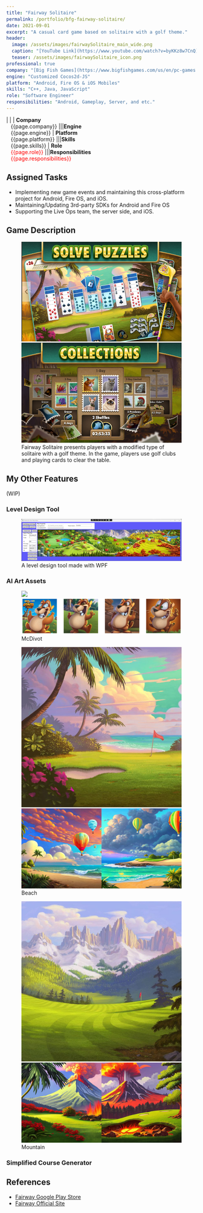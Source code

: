 ```yaml
---
title: "Fairway Solitaire"
permalink: /portfolio/bfg-fairway-solitaire/
date: 2021-09-01
excerpt: "A casual card game based on solitaire with a golf theme."
header:
  image: /assets/images/fairwaySolitaire_main_wide.png
  caption: "[YouTube Link](https://www.youtube.com/watch?v=byKKz8w7CnQ)"
  teaser: /assets/images/fairwaySolitaire_icon.png
professional: true
company: "[Big Fish Games](https://www.bigfishgames.com/us/en/pc-games.html)"
engine: "Customized Cocos2d-JS"
platform: "Android, Fire OS & iOS Mobiles"
skills: "C++, Java, JavaScript"
role: "Software Engineer"
responsibilities: "Android, Gameplay, Server, and etc."
---
```


| |
| **Company**<br>&nbsp;&nbsp;&nbsp;{{page.company}}								|||**Engine**<br>&nbsp;&nbsp;&nbsp;{{page.engine}}
| **Platform**<br>&nbsp;&nbsp;&nbsp;{{page.platform}}							|||**Skills**<br>&nbsp;&nbsp;&nbsp;{{page.skills}}
| **Role**<br>&nbsp;&nbsp;&nbsp;<span style="color:red">{{page.role}}</span>	|||**Responsibilities**<br>&nbsp;&nbsp;&nbsp;<span style="color:red">{{page.responsibilities}}</span>

## Assigned Tasks
 - Implementing new game events and maintaining this cross-platform project for Android, Fire OS, and iOS.
 - Maintaining/Updating 3rd-party SDKs for Android and Fire OS
 - Supporting the Live Ops team, the server side, and iOS.

## Game Description
<figure class="half">
	<img src="/assets/images/fairwaySolitaire_desc_1.png">
	<img src="/assets/images/fairwaySolitaire_desc_2.png">
	<figcaption>Fairway Solitaire presents players with a modified type of solitaire with a golf theme. In the game, players use golf clubs and playing cards to clear the table.</figcaption>
</figure>

## My Other Features
(WIP)

### Level Design Tool

<figure>
  <img src="/assets/images/fairwaySolitaire_tool_1.png">
  <figcaption>A level design tool made with WPF</figcaption>
</figure>

### AI Art Assets

<figure class="half">
	<img src="/assets/images/fairwaySolitaire_McDivot_ref_1">
	<img src="/assets/images/fairwaySolitaire_McDivot_gen_1.png">
	<figcaption>McDivot</figcaption>
</figure>

<figure class="half">
	<img src="/assets/images/fairwaySolitaire_beach_ref_1.jpg">
	<img src="/assets/images/fairwaySolitaire_beach_gen_1.png">
	<figcaption>Beach</figcaption>
</figure>

<figure class="half">
	<img src="/assets/images/fairwaySolitaire_mountain_ref_1.jpg">
	<img src="/assets/images/fairwaySolitaire_mountain_gen_1_vol.png">
	<figcaption>Mountain</figcaption>
</figure>

### Simplified Course Generator

## References
 - [Fairway Google Play Store](https://play.google.com/store/apps/details?id=com.bigfishgames.fairwaysolitaireuniversalf2pgoogle&hl=en_US&gl=US)
 - [Fairway Official Site](https://www.bigfishgames.com/us/en/company/fairway-solitaire.html)
 